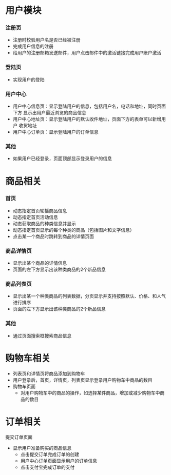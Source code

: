 # 用户模块
### 注册页
* 注册时校验用户名是否已经被注册
* 完成用户信息的注册
* 给用户的注册邮箱发送邮件，用户点击邮件中的激活链接完成用户账户激活
### 登陆页
* 实现用户的登陆
### 用户中心
* 用户中心信息页：显示登陆用户的信息，包括用户名，电话和地址，同时页面下方
显示出用户最近浏览的商品信息
* 用户中心地址页：显示登陆用户的默认收件地址，页面下方的表单可以新增用户
收货地址
* 用户中心订单页：显示登陆用户的订单信息
### 其他
* 如果用户已经登录，页面顶部显示登录用户的信息
# 商品相关
### 首页
* 动态指定首页轮播商品信息
* 动态指定首页活动信息
* 动态获取商品的种类信息并显示
* 动态指定首页显示的每个种类的商品（包括图片和文字信息）
* 点击某一个商品时跳转到商品的详情页面
### 商品详情页
* 显示出某个商品的详情信息
* 页面的左下方显示出该种类商品的2个新品信息
### 商品列表页
* 显示出某一个种类商品的列表数据，分页显示并支持按照默认、价格、和人气进行排序
* 页面的左下方显示出该种类商品的2个新品信息
### 其他
*  通过页面搜索框搜索商品信息
# 购物车相关
*  列表页和详情页将商品添加到购物车
*  用户登录后，首页，详情页，列表页显示登录用户购物车中商品的数目
*  购物车页面
    * 对用户购物车中的商品的操作，如选择某件商品，增加或减少购物车中商品的数目
# 订单相关
提交订单页面
*  显示用户准备购买的商品信息
    * 点击提交订单完成订单的创建
    * 用户中心订单页面显示用户的订单信息
    * 点击支付宝完成订单的支付
